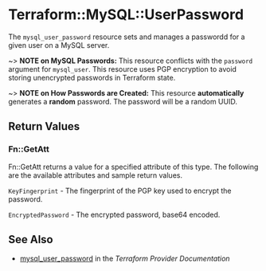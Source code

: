 # Terraform::MySQL::UserPassword

The `mysql_user_password` resource sets and manages a passwordd for a given 
user on a MySQL server.

~> **NOTE on MySQL Passwords:** This resource conflicts with the `password` 
   argument for `mysql_user`. This resource uses PGP encryption to avoid 
   storing unencrypted passwords in Terraform state.
   
~> **NOTE on How Passwords are Created:** This resource **automatically**
   generates a **random** password. The password will be a random UUID.

## Return Values

### Fn::GetAtt

Fn::GetAtt returns a value for a specified attribute of this type. The following are the available attributes and sample return values.

`KeyFingerprint` - The fingerprint of the PGP key used to encrypt the password.

`EncryptedPassword` - The encrypted password, base64 encoded.

## See Also

* [mysql_user_password](https://www.terraform.io/docs/providers/mysql/r/user_password.html) in the _Terraform Provider Documentation_